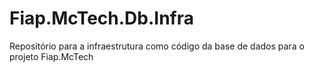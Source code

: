 # Fiap.McTech.Db.Infra
Repositório para a infraestrutura como código da base de dados para o projeto Fiap.McTech
